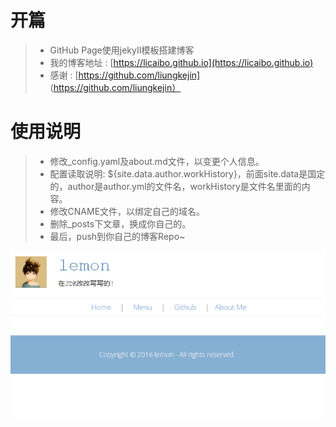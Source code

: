 # 开篇

> * GitHub Page使用jekyII模板搭建博客
> * 我的博客地址 : [https://licaibo.github.io](https://licaibo.github.io)
> * 感谢 : [https://github.com/liungkejin] (https://github.com/liungkejin）


# 使用说明

> * 修改_config.yaml及about.md文件，以变更个人信息。
> * 配置读取说明: ${site.data.author.workHistory}，前面site.data是国定的，author是author.yml的文件名，workHistory是文件名里面的内容。
> * 修改CNAME文件，以绑定自己的域名。
> * 删除_posts下文章，换成你自己的。
> * 最后，push到你自己的博客Repo~


![Blog](/assets/img/blog.png)



